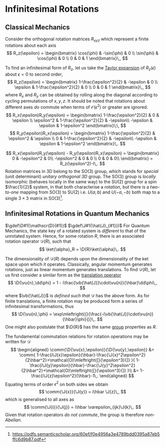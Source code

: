 Infinitesimal Rotations
=======================

<!-- Use vb rather than vec here as incorrect braket sizes ensue otherwise -->
Classical Mechanics
-------------------
Consider the orthogonal rotation matrices $R_{xyz}$ which represent a finite rotations about each axis
$$
R_z(\epsilon) = \begin{bmatrix}
\cos(\phi) & -\sin(\phi) & 0 \\
\sin(\phi) & \cos(\phi) & 0 \\
0 & 0 & 1
\end{bmatrix}\,,
$$
<!-- TODO taylor series -->
To find an infinitesimal form of $R_z$, let us take the [Taylor expansion](../maths/taylor-series.md) of $R_z(\epsilon)$ about $\epsilon=0$ to second order,
$$
R_z(\epsilon) = \begin{bmatrix}
1-\frac{\epsilon^2}{2} & -\epsilon & 0 \\
\epsilon & 1-\frac{\epsilon^2}{2} & 0 \\
0 & 0 & 1
\end{bmatrix}\,,
$$
where $R_x$ and $R_y$ can be obtained by rolling along the diagonal according to cycling permutations of $x,y,z$. It should be noted that rotations about different axes _do_ commute when terms of $\mathcal{O}(\epsilon^2)$ or greater are ignored.
$$
R_x(\epsilon)R_y(\epsilon) = \begin{bmatrix}
1-\frac{\epsilon^2}{2} & 0 & \epsilon \\ 
\epsilon^2 & 1-\frac{\epsilon^2}{2} & -\epsilon\\
-\epsilon & \epsilon & 1-\epsilon^2
\end{bmatrix}\;\,
$$
$$
R_y(\epsilon)R_x(\epsilon) = \begin{bmatrix}
1-\frac{\epsilon^2}{2} & \epsilon^2 & \epsilon \\ 
0 & 1-\frac{\epsilon^2}{2} & -\epsilon\\
-\epsilon & \epsilon & 1-\epsilon^2
\end{bmatrix}\,.
$$

$$
R_x(\epsilon)R_y(\epsilon) - R_y(\epsilon)R_x(\epsilon) = \begin{bmatrix}
0 & -\epsilon^2 & 0\\
-\epsilon^2 & 0 & 0 \\
0 & 0 & 0\\
\end{bmatrix} = R_z(\epsilon^2)-I\,.
$$
Rotation matrices in 3D belong to the SO(3) group, which stands for *special* (unit determinant) *unitary orthogonal 3D* group. The SO(3) group is _locally_ isomorphic (behaves locally in the same way) to the SU(2) group for a spin $\frac{1}{2}$ system, in that both characterise a *rotation*, but there is a *two-to-one* mapping from SO(3) to SU(2) i.e. $U(a,b)$ and $U(-a,-b)$ both map to a single $3\times3$ matrix in SO(3)[^1].

Infinitesimal Rotations in Quantum Mechanics
--------------------------------------------
$\gdef\D#1{\mathscr{D}(#1)}$
$\gdef\J#1{\hat{J}_{#1}})$
For Quantum Mechanics, the state key of a rotated system is _different_ to that of the unrotated system. Hence, for some rotation $R$, there is an associated rotation operator $\mathscr{D}(R)$, such that
$$
\ket{\alpha}_R = \D{R}\ket{\alpha}\,.
$$

The dimensionality of $\mathscr{D}(R)$ depends upon the dimensionality of the ket space upon which it operates. Classically, angular momentum generates rotations, just as linear momentum generates translations.
To find $\mathscr{D}(R)$, let us first consider a similar form as the [translation operator](infinitesimal-translations.md)
$$
\D{\vu{n},\dd\phi} = 1 - i\frac{\vb{\hat{J}}\cdot\vu{n}}{\hbar}\dd\phi\,,
$$
where $\vb{\hat{J}}$ is *defined such that* $\mathscr{D}$ has the above form.
As for finite translations, a finite rotation may be produced form a series of infinitesimal transformations, thus
$$
\D{\vu{n},\phi} = \exp\mleftright{(}{\frac{-i\vb{\hat{J}}\cdot\vu{n}}{\hbar}\phi}{)}\,.
$$
One might also postulate that $\D{R}$ has the same [group](../maths/group.md) properties as $R$.

The fundamental commutation relations for rotation operations may be written for $\mathscr{D}$
$$
\begin{aligned}
\comm{\D{\vu{x},\epsilon}}{\D{\vu{y},\epsilon}} &= \comm{
    1-\frac{i\J{x}\epsilon}{\hbar}-\frac{\J{x}^2\epsilon^2}{2\hbar^2}+\mathcal{O}\mleftright{[}{\epsilon^3}{]}
}{
    1-\frac{i\J{y}\epsilon}{\hbar}-\frac{\J{y}^2\epsilon^2}{2\hbar^2}+\mathcal{O}\mleftright{[}{\epsilon^3}{]}
}\\
&= 1-\frac{i\J{z}\epsilon^2}{\hbar}-1\,.
\end{aligned}
$$
Equating terms of order $\epsilon^2$ on both sides we obtain
$$
\comm{\J{x}}{\J{y}} = i\hbar \J{z}\,,
$$
which is generalised to all axes as
$$
\comm{\J{i}}{\J{j}} = i\hbar \varepsilon_{ijk}\J{k}\,.
$$
Given that rotation operators *do not commute*, the group is therefore *non-Abelian*.

[^1]: https://pdfs.semanticscholar.org/60ef/f0e4956a3e4789bdd0395a87eb5ffc6d9b87.pdf